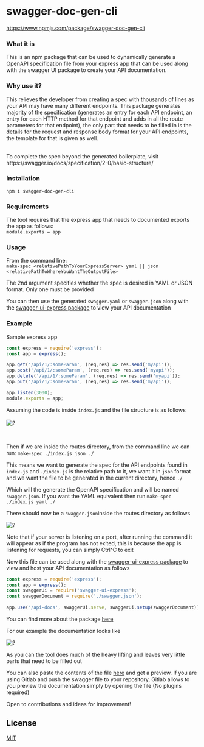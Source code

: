 # swagger-doc-gen-cli

https://www.npmjs.com/package/swagger-doc-gen-cli

### What it is

This is an npm package that can be used to dynamically generate a OpenAPI specification file from your express app that can be used along with the swagger UI package to create your API documentation. 

### Why use it?
This relieves the developer from creating a spec with thousands of lines as your API may have many different endpoints. This package generates majority of the specification (generates an entry for each API endpoint, an entry for each HTTP method for that endpoint and adds in all the route parameters for that endpoint), the only part that needs to be filled in is the details for the request and response body format for your API endpoints, the template for that is given as well.

<br/>
To complete the spec beyond the generated boilerplate, visit https://swagger.io/docs/specification/2-0/basic-structure/

### Installation

```npm i swagger-doc-gen-cli```

### Requirements
The tool requires that the express app that needs to documented exports the app as follows: <br/>
```module.exports = app```

### Usage
From the command line: <br/>
```make-spec <relativePathToYourExpressServer> yaml || json <relativePathToWhereYouWantTheOutputFile>```

The 2nd argument specifies whether the spec is desired in YAML or JSON format. Only one must be provided

You can then use the generated ```swagger.yaml``` or ```swagger.json``` along with the [swagger-ui-express package](https://www.npmjs.com/package/swagger-ui-express) to view your API documentation

### Example

Sample express app

```js
const express = require('express');
const app = express();

app.get('/api/1/:someParam', (req,res) => res.send('myapi'));
app.post('/api/1/:someParam', (req,res) => res.send('myapi'));
app.delete('/api/1/:someParam', (req,res) => res.send('myapi'));
app.put('/api/1/:someParam', (req,res) => res.send('myapi'));

app.listen(3000);
module.exports = app;
```

Assuming the code is inside ```index.js``` and the file structure is as follows 
<br>
<br>
![?](https://cdn.mathpix.com/snip/images/P4dP3oo-Kptlei8_JmpKorTOoxxdEFMgtgLtnbo0Wtw.original.fullsize.png)

<br>

Then if we are inside the routes directory, from the command line we can run:
```make-spec ./index.js json ./```

This means we want to generate the spec for the API endpoints found in ```index.js``` and ```./index.js``` is the relative path to it, we want it in ```json``` format and we want the file to be generated in the current directory, hence ```./```

Which will the generate the OpenAPI specification and will be named ```swagger.json```. If you want the YAML equivalent then run ```make-spec ./index.js yaml ./```
 
There should now be a ```swagger.json```inside the routes directory as follows

![?](https://cdn.mathpix.com/snip/images/LJhqorjFf0TsSi9v8ktScOcrRmyqOIXZwdBl56NemRQ.original.fullsize.png)

Note that if your server is listening on a port, after running the command it will appear as if the program has not exited, this is because the app is listening for requests, you can simply Ctrl^C to exit 

Now this file can be used along with the [swagger-ui-express package](https://www.npmjs.com/package/swagger-ui-express) to view and host your API documentation as follows

```js
const express = require('express');
const app = express();
const swaggerUi = require('swagger-ui-express');
const swaggerDocument = require('./swagger.json');
 
app.use('/api-docs', swaggerUi.serve, swaggerUi.setup(swaggerDocument));
```

You can find more about the package [here](https://www.npmjs.com/package/swagger-ui-express)

For our example the documentation looks like

![?](https://cdn.mathpix.com/snip/images/ZQaXC_rvFCUBVBqwHKXSZVFXAmS0tiOJC_y1-rNBSVU.original.fullsize.png)

As you can the tool does much of the heavy lifting and leaves very little parts that need to be filled out

You can also paste the contents of the file [here](https://editor.swagger.io/) and get a preview. If you are using Gitlab and push the swagger file to your repository, Gitlab allows to you preview the documentation simply by opening the file (No plugins required)

Open to contributions and ideas for improvement!


## License

[MIT](https://github.com/shazil-arif/swagger-doc-gen-cli/blob/master/LICENSE)
